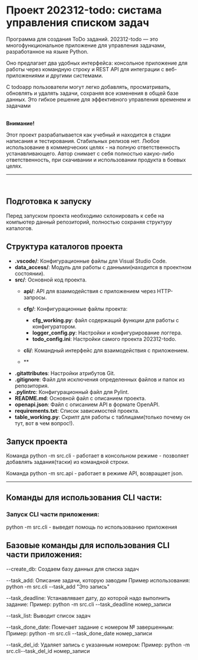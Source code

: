 # Проект 202312-todo: систама управления списком задач
 Программа для создания ToDo заданий.
 202312-todo — это многофункциональное приложение для управления задачами, разработанное на языке Python. 
 
 Оно предлагает два удобных интерфейса: консольное приложение для работы через командную строку и REST API для интеграции с веб-приложениями и другими системами.

С todoapp пользователи могут легко добавлять, просматривать, обновлять и удалять задачи, сохраняя все изменения в общей базе данных. Это гибкое решение для эффективного управления временем и задачами

<br>
<b>Внимание!</b>

Этот проект разрабатывается как учебный и находится в стадии написания и тестирования. Стабильных релизов нет. Любое использование в коммерческих целях - на полную ответственность устанавливающего. Автор снимает с себя полностью какую-либо ответственность, при скачивании и использовании продукта в боевых целях.

---
<br>

## Подготовка к запуску

Перед запуском проекта необходимо склонировать к себе на компьютер данный репозиторий, полностью сохраняя структуру каталогов.

## Структура каталогов проекта

 - **.vscode/**: Конфигурационные файлы для Visual Studio Code.
 - **data_access/**: Модуль для работы с данными(находится в проектном состоянии).
 - **src/**: Основной код проекта.
    - **api/**: API для взаимодействия с приложением через HTTP-запросы.
    - **cfg/**: Конфигурационные файлы проекта:
        - **cfg_working.py**: файл содержащий функции для работы с конфигуратором.
        - **logger_config.py**: Настройки и конфигурирование логгера.
        - **todo_config.ini**: Настройки самого проекта 202312-todo.
    - **cli/**: Командный интерфейс для взаимодействия с приложением. 
    
    - **
 - **.gitattributes**: Настройки атрибутов Git. 
 - **.gitignore**: Файл для исключения определенных файлов и папок из репозитория. 
 - **.pylintrc**: Конфигурационный файл для Pylint. 
 - **README.md**: Основной файл с описанием проекта. 
 - **openapi.json**: Файл с описанием API в формате OpenAPI. 
 - **requirements.txt**: Список зависимостей проекта. 
 - **table_working.py**: Скрипт для работы с таблицами(только почему он тут, вот в чем вопрос!).


## Запуск проекта

Команда python -m src.cli - работает в консольном режиме - позволяет добавлять задания(таски) из командной строки.

Команда python -m src.api - работает в режиме API, возвращает json. 
 

---

## Команды для использования CLI части:

### Запуск CLI части приложения:
 
 python -m src.cli - выведет помощь по использованию приложения


## Базовые команды для использования CLI части приложения:

--create_db: Создаем базу данных для списка задач

--task_add: Описание задачи, которую заводим
    Пример использования:  python -m src.cli --task_add "Это запись" 

--task_deadline: Устанавлявает дату, до которой надо выполнить задание:
    Пример: python -m src.cli --task_deadline номер_записи

--task_list: Выводит список задач

--task_done_date: Помечает задание с номером № завершенным:
    Пример: python -m src.cli --task_done_date номер_записи

--task_del_id: Удаляет запись с указанным номером:
    Пример: python -m src.cli--task_del_id номер_записи